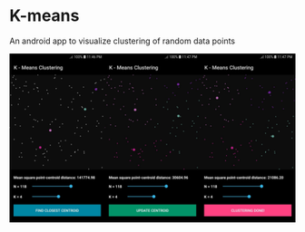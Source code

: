 # K-means

An android app to visualize clustering of random data points

![Screenshot](screenshot.jpg)
